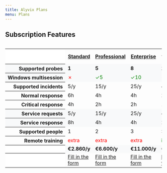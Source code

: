 ```yaml
---
title: Alyvix Plans
menu: Plans
---
```


## Subscription **Features**

<div style="overflow-x:auto;">
    <table style="margin-left:auto;margin-right:auto;border-collapse:collapse">
        <tr>
            <th style="background-color:white;"></th>
            <th><a href="./service#standard">Standard</a></th>
            <th><a href="./service#professional">Professional</a></th>
            <th><a href="./service#enterprise">Enterprise</a></th>
            <th><a href="./service#enterprise-plus">Enterprise Plus</a></th>
        </tr>
        <tr style="background-color:#f8f9fa;">
            <th style="text-align:right;white-space:nowrap;">Supported probes</th>
            <td><b>1</b></td>
            <td><b>5</b></td>
            <td><b>8</b></td>
            <td><b>12</b></td>
        </tr>
        <tr style="background-color:#f8f9fa;">
            <th style="text-align:right;white-space:nowrap;">Windows multisession</th>
            <td style="color:red">&#x2717;</td>
            <td style="color:green">&#x2713;5</td>
            <td style="color:green">&#x2713;10</td>
            <td style="color:green">&#x2713;15</td>
        </tr>
        <tr>
            <th style="text-align:right;white-space:nowrap;">Supported incidents</th>
            <td>5/y</td>
            <td>15/y</td>
            <td>25/y</td>
            <td>45/y</td>
        </tr>
        <tr>
            <th style="text-align:right;white-space:nowrap;">Normal response</th>
            <td>6h</td>
            <td>4h</td>
            <td>4h</td>
            <td>2h</td>
        </tr>
        <tr>
            <th style="text-align:right;white-space:nowrap;">Critical response</th>
            <td>4h</td>
            <td>2h</td>
            <td>2h</td>
            <td>1h</td>
        </tr>
        <tr style="background-color:#f8f9fa;">
            <th style="text-align:right;white-space:nowrap;">Service requests</th>
            <td>5/y</td>
            <td>15/y</td>
            <td>25/y</td>
            <td>45/y</td>
        </tr>
        <tr style="background-color:#f8f9fa;">
            <th style="text-align:right;white-space:nowrap;">Service response</th>
            <td>8h</td>
            <td>4h</td>
            <td>4h</td>
            <td>2h</td>
        </tr>
        <tr>
            <th style="text-align:right;white-space:nowrap;">Supported people</th>
            <td>1</td>
            <td>2</td>
            <td>3</td>
            <td>>3</td>
        </tr>
        <tr>
            <th style="text-align:right;white-space:nowrap;">Remote training</th>
            <td style="color:red">extra</td>
            <td style="color:red">extra</td>
            <td style="color:red">extra</td>
            <td style="color:green">included</td>
        </tr>
        <tr style="background-color:#f8f9fa;">
            <th style="background-color:white;"></th>
            <td><b>€2.860/y</b></td>
            <td><b>€6.600/y</b></td>
            <td><b>€11.000/y</b></td>
            <td><b>€16.500/y</b></td>
        </tr>
        <tr>
            <th style="background-color:white;"></th>
            <td><a href="./service/_subscription_standard/contact_form" class="btn btn-primary btn-lg" target="_blank">Fill in the form</a></td>
            <td><a href="./service/_subscription_professional/contact_form" class="btn btn-primary btn-lg" target="_blank">Fill in the form</a></td>
            <td><a href="./service/_subscription_enterprise/contact_form" class="btn btn-success btn-lg" target="_blank">Fill in the form</a></td>
            <td><a href="./service/_subscription_enterprise_plus/contact_form" class="btn btn-success btn-lg" target="_blank">Fill in the form</a></td>
        </tr>
    </table>
</div>
